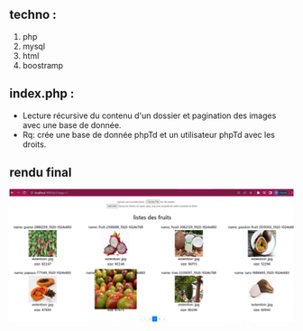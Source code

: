 ## techno :
1. php
2. mysql
3. html
4. boostramp


## index.php :
* Lecture récursive du contenu d'un dossier et pagination des images avec une base de donnée.
* Rq: crée une base de donnée phpTd et un utilisateur phpTd avec les droits.


## rendu final

![link](https://github.com/alihaydar8/introduction-aux-humanit-s-numeriques-et-m-thodes-digitales/blob/master/tp3/récursive.png)
